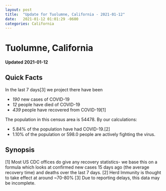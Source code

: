 ```yaml
---
layout: post
title:  "Update for Tuolumne, California - 2021-01-12"
date:   2021-01-12 01:01:29 -0600
categories: California
---
```


# Tuolumne, California
#### Updated 2021-01-12

## Quick Facts

In the last 7 days[3] we project there have been
- *190* new cases of COVID-19
- *12* people have died of COVID-19
- *439* people have recovered from COVID-19[1]

The population in this census area is 54478. By our calculations:
- 5.84% of the population have had COVID-19.[2]
- 1.10% of the population or 598.0 people are actively fighting the virus.

## Synopsis




[1] Most US CDC offices do give any recovery statistics- we base this on a formula which looks at confirmed new cases
15 days ago (the average recovery time) and deaths over the last 7 days.
[2] Herd Immunity is thought to take effect at around ~70-80%
[3] Due to reporting delays, this data may be incomplete. 
    